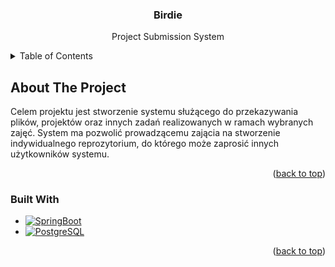 <a name="readme-top"></a>

<div align="center">
  <h3 align="center">Birdie</h3>

  <p align="center">
    Project Submission System
    <br />
  </p>
</div>

<!-- TABLE OF CONTENTS -->
<details>
  <summary>Table of Contents</summary>
  <ol>
    <li>
      <a href="#about-the-project">About The Project</a>
      <ul>
        <li><a href="#built-with">Built With</a></li>
      </ul>
    </li>
  </ol>
</details>

## About The Project
  Celem projektu jest stworzenie systemu służącego do przekazywania plików, projektów oraz innych zadań realizowanych w ramach wybranych zajęć. System ma pozwolić prowadzącemu zającia na stworzenie indywidualnego reprozytorium, do którego może zaprosić innych użytkowników systemu.

  <p align="right">(<a href="#readme-top">back to top</a>)</p>

### Built With
  * [![SpringBoot][SpringBoot]][SpringBoot-url]
  * [![PostgreSQL][PostgreSQL]][PostgreSQL-url]

  <p align="right">(<a href="#readme-top">back to top</a>)</p>

<!-- MARKDOWN LINKS & IMAGES -->
[SpringBoot]: https://img.shields.io/badge/SpringBoot-6DB33F?style=flat-square&logo=Spring&logoColor=white
[SpringBoot-url]: https://spring.io/projects/spring-boot
[PostgreSQL]: https://img.shields.io/badge/postgresql-4169e1?style=flat-square&logo=postgresql&logoColor=white
[PostgreSQL-url]: https://www.postgresql.org.pl/